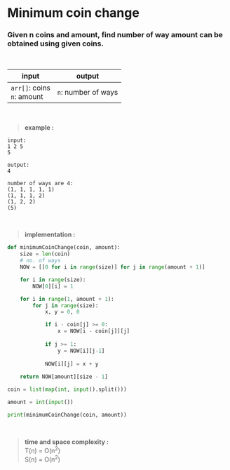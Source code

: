 # Minimum coin change

### Given n coins and amount, find number of way amount can be obtained using given coins.

<br>

| input | output |
| --- | --- |
| `arr[]`: coins <br> `n`: amount | `n`: number of ways |

<br>

> **example :**

```
input:
1 2 5
5

output:
4
```
```
number of ways are 4:
(1, 1, 1, 1, 1)
(1, 1, 1, 2)
(1, 2, 2)
(5)
```

<br>

> **implementation :**

```python 
def minimumCoinChange(coin, amount):
    size = len(coin)
    # no. of ways
    NOW = [[0 for i in range(size)] for j in range(amount + 1)]

    for i in range(size):
        NOW[0][i] = 1

    for i in range(1, amount + 1):
        for j in range(size):
            x, y = 0, 0

            if i - coin[j] >= 0:
                x = NOW[i - coin[j]][j]
            
            if j >= 1:
                y = NOW[i][j-1]
            
            NOW[i][j] = x + y
    
    return NOW[amount][size - 1]

coin = list(map(int, input().split()))

amount = int(input())

print(minimumCoinChange(coin, amount))
```

<br>

> **time and space complexity :**
<br> T(n) = O(n<sup>2</sup>)
<br> S(n) = O(n<sup>2</sup>)